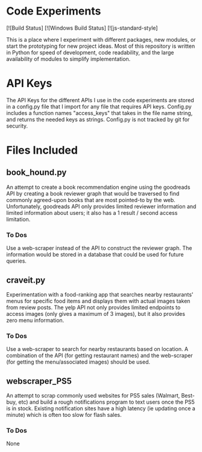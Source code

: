 # Code Experiments 
[![Build Status]
[![Windows Build Status]
[![js-standard-style]

This is a place where I experiment with different packages, new modules, or start the prototyping for new project ideas. Most of this repository is written in Python for speed of development, code readability, and the large availability of modules to simplify implementation.

# API Keys

The API Keys for the different APIs I use in the code experiments are stored in a config.py file that I import for any file that requires API keys. 
Config.py includes a function names "access_keys" that takes in the file name string, and returns the needed keys as strings. 
Config.py is not tracked by git for security.

# Files Included

## book_hound.py
An attempt to create a book recommendation engine using the goodreads API by creating a  book reviewer graph that would be traversed to find commonly agreed-upon books that are most pointed-to by the web.
Unfortunately, goodreads API only provides limited reviewer information and limited information about users; it also has a 1 result / second access limitation.

### To Dos
Use a web-scraper instead of the API to construct the reviewer graph. The information would be stored in a database that could be used for future queries. 

## craveit.py
Experimentation with a food-ranking app that searches nearby restaurants' menus for specific food items and displays them with actual images taken from review posts.
The yelp API not only provides limited endpoints to access images (only gives a maximum of 3 images), but it also provides zero menu information.

### To Dos 
Use a web-scraper to search for nearby restaurants based on location. A combination of the API (for getting restaurant names) and the web-scraper (for getting the menu/associated images) should be used.

## webscraper_PS5
An attempt to scrap commonly used websites for PS5 sales (Walmart, Best-buy, etc) and build a rough notifications program to text users once the PS5 is in stock.
Existing notification sites have a high latency (ie updating once a minute) which is often too slow for flash sales.

### To Dos 
None